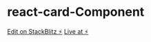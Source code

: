# react-card-Component

[Edit on StackBlitz ⚡️](https://stackblitz.com/edit/react-ejtjvc)
[Live at ⚡️](https://react-stackblitz-card-component.netlify.app/)
